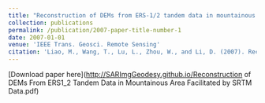 ```yaml
---
title: "Reconstruction of DEMs from ERS-1/2 tandem data in mountainous area facilitated by SRTM data."
collection: publications
permalink: /publication/2007-paper-title-number-1
date: 2007-01-01
venue: 'IEEE Trans. Geosci. Remote Sensing'
citation: 'Liao, M., Wang, T., Lu, L., Zhou, W., and Li, D. (2007). Reconstruction of DEMs from ERS-1/2 tandem data in mountainous area facilitated by SRTM data. IEEE Trans. Geosci. Remote Sensing, 45(7), 2325-2335.'
---
```

[Download paper here](http://SARImgGeodesy.github.io/Reconstruction of DEMs From ERS1_2 Tandem Data in Mountainous Area Facilitated by SRTM Data.pdf)
